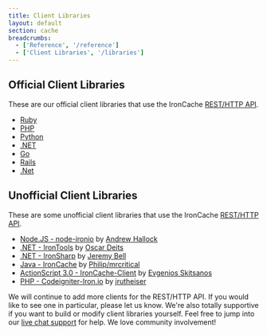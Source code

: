 ```yaml
---
title: Client Libraries
layout: default
section: cache
breadcrumbs:
  - ['Reference', '/reference']
  - ['Client Libraries', '/libraries']
---
```


## Official Client Libraries

These are our official client libraries that use the IronCache <a href="/cache/reference/api">REST/HTTP API</a>.

<div>
	<ul class="libs">
		<li><a href="https://github.com/iron-io/iron_cache_ruby" target="_blank" data-lang="ruby">Ruby</a></li>
		<li><a href="https://github.com/iron-io/iron_cache_php" target="_blank" data-lang="php">PHP</a></li>
		<li><a href="https://github.com/iron-io/iron_cache_python" target="_blank" data-lang="python">Python</a></li>
		<li><a href="https://github.com/iron-io/iron_cache_dotnet" target="_blank" data-lang="dotnet">.NET</a></li>
		<li><a href="https://github.com/iron-io/iron_go" target="_blank" data-lang="go">Go</a></li>
    <li><a href="https://github.com/iron-io/iron_cache_rails" target="_blank" data-lang="rails">Rails</a></li>
    <li><a href="https://github.com/iron-io/iron_dotnet" target="_blank" data-lang="dotnet">.Net</a></li>
	</ul>
</div>

## Unofficial Client Libraries

These are some unofficial client libraries that use the IronCache <a href="/cache/reference/api">REST/HTTP API</a>.&nbsp;<br>
<div>
<ul>
  <li><a href="https://github.com/ahallock/node-ironio" target="_blank">Node.JS - node-ironio</a> by <a href="https://github.com/ahallock" target="_blank">Andrew Hallock</a></li>
  <li><a href="https://github.com/odeits/IronTools" target="_blank">.NET - IronTools</a> by <a href="https://github.com/odeits" target="_blank">Oscar Deits</a></li>
  <li><a href="http://grcodemonkey.github.io/iron_sharp/" target="_blank">.NET - IronSharp</a> by <a href="https://github.com/grcodemonkey" target="_blank">Jeremy Bell</a></li>
  <li><a href="https://github.com/mrcritical/ironcache" target="_blank">Java - IronCache</a> by <a href="https://github.com/mrcritical" target="_blank">Philip/mrcritical</a></li>
  <li><a href="https://github.com/skitsanos/IronCache-Client" target="_blank">ActionScript 3.0 - IronCache-Client</a> by <a href="https://github.com/skitsanos">Evgenios Skitsanos</a></li>
  <li><a href="https://github.com/jrutheiser/Codeigniter-Iron.io" target="_blank">PHP - Codeigniter-Iron.io</a> by <a href="https://github.com/jrutheiser" target="_blank">jrutheiser</a></li>
</ul>
</div>

We will continue to add more clients for the REST/HTTP API. If you would like to see one in particular, please let us know.
We're also totally supportive if you want to build or modify client libraries yourself. Feel free to jump into our
[live chat support](http://get.iron.io/chat) for help. We love community involvement!

